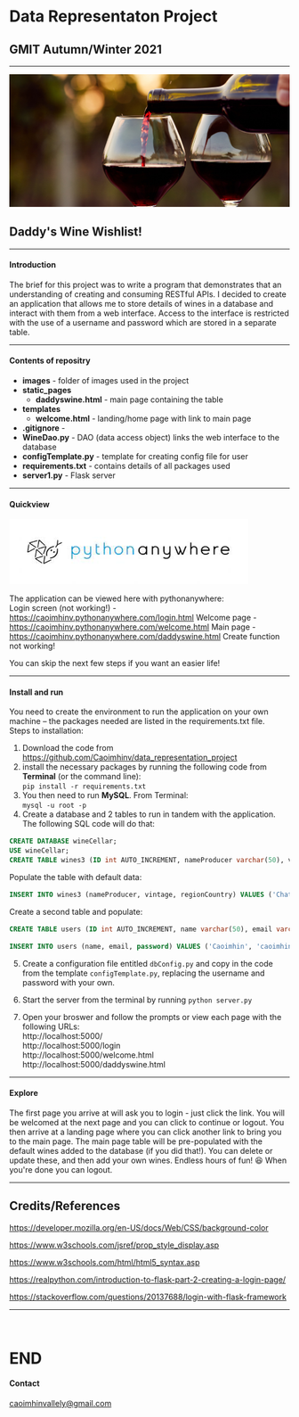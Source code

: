 # Data Representaton Project

## GMIT Autumn/Winter 2021

___

![wine](/images/wine2.jpg)

## Daddy's Wine Wishlist!
---
#### Introduction
The brief for this project was to write a program that demonstrates that an understanding of creating and consuming
RESTful APIs. I decided to create an application that allows me to store details of wines in a database and interact with them from a web interface. Access to the interface is restricted with the use of a username and password which are stored in a separate table.

---

#### Contents of repositry  

- **images** - folder of images used in the project
- **static_pages**
    - **daddyswine.html** - main page containing the table
- **templates**
    - **welcome.html** - landing/home page with link to main page
- **.gitignore** - 
- **WineDao.py** - DAO (data access object) links the web interface to the database
- **configTemplate.py** - template for creating config file for user
- **requirements.txt** - contains details of all packages used
- **server1.py** - Flask server

---

#### Quickview

![wine](/images/pythonAnywhere.jpeg)  

The application can be viewed here with pythonanywhere:  
Login screen (not working!) - https://caoimhinv.pythonanywhere.com/login.html
Welcome page - https://caoimhinv.pythonanywhere.com/welcome.html
Main page - https://caoimhinv.pythonanywhere.com/daddyswine.html
Create function not working!

You can skip the next few steps if you want an easier life!

---

#### Install and run
You need to create the environment to run the application on your own machine – the packages needed are listed in the requirements.txt file.  
Steps to installation:
1. Download the code from https://github.com/Caoimhinv/data_representation_project
2. install the necessary packages by running the following code from **Terminal** (or the command line):  
`pip install -r requirements.txt`
3. You then need to run **MySQL**. From Terminal:  
`mysql -u root -p`
4. Create a database and 2 tables to run in tandem with the application. The following SQL code will do that:

``` SQL
CREATE DATABASE wineCellar;
USE wineCellar;
CREATE TABLE wines3 (ID int AUTO_INCREMENT, nameProducer varchar(50), vintage int, regionCountry varchar(50), PRIMARY KEY (ID));
```  

Populate the table with default data:

``` SQL
INSERT INTO wines3 (nameProducer, vintage, regionCountry) VALUES ('Chateau Margaux', 1953, 'Bordeaux, France'),('Grange, Penfolds', 1986, 'South Australia');
```

Create a second table and populate:

``` SQL
CREATE TABLE users (ID int AUTO_INCREMENT, name varchar(50), email varchar(50), password varchar(50), PRIMARY KEY (ID));
```

``` SQL
INSERT INTO users (name, email, password) VALUES ('Caoimhin', 'caoimhinvallely@gmail.com', 'Francie4');
```

5. Create a configuration file entitled `dbConfig.py` and copy in the code from the template `configTemplate.py`, replacing the username and password with your own.

6. Start the server from the terminal by running `python server.py`

7. Open your broswer and follow the prompts or view each page with the following URLs:  
http://localhost:5000/  
http://localhost:5000/login  
http://localhost:5000/welcome.html  
http://localhost:5000/daddyswine.html  

---

#### Explore

The first page you arrive at will ask you to login - just click the link. You will be welcomed at the next page and you can click to continue or logout. You then arrive at a landing page where you can click another link to bring you to the main page. The main page table will be pre-populated with the default wines added to the database (if you did that!). You can delete or update these, and then add your own wines. Endless hours of fun! 😆 When you're done you can logout.

---
## Credits/References

https://developer.mozilla.org/en-US/docs/Web/CSS/background-color

https://www.w3schools.com/jsref/prop_style_display.asp

https://www.w3schools.com/html/html5_syntax.asp

https://realpython.com/introduction-to-flask-part-2-creating-a-login-page/

https://stackoverflow.com/questions/20137688/login-with-flask-framework


---
<br>

# END

#### Contact
caoimhinvallely@gmail.com




